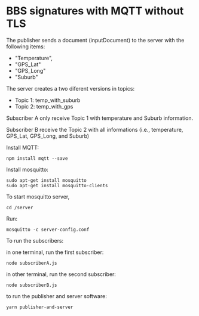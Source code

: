 # BBS signatures with MQTT without TLS

The publisher sends a document (inputDocument) to the server with the following items:

- "Temperature",
- "GPS_Lat"
- "GPS_Long"
- "Suburb"

The server creates a two diferent versions in topics:

- Topic 1: temp_with_suburb
- Topic 2: temp_with_gps

Subscriber A only receive Topic 1 with temperature and Suburb information.

Subscriber B receive the Topic 2 with all informations (i.e., temperature, GPS_Lat, GPS_Long, and Suburb)

Install MQTT:

```
npm install mqtt --save
```

Install mosquitto:

```
sudo apt-get install mosquitto
sudo apt-get install mosquitto-clients
```

To start mosquitto server,

```
cd /server
```

Run:

```
mosquitto -c server-config.conf
```

To run the subscribers:

in one terminal, run the first subscriber:

```
node subscriberA.js
```

in other terminal, run the second subscriber:

```
node subscriberB.js
```

to run the publisher and server software:

```
yarn publisher-and-server
```

